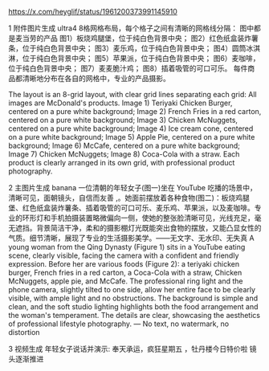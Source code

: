 https://x.com/heyglif/status/1961200373991145910

1 附件图片生成 ultra4
8格网格布局，每个格子之间有清晰的网格线分隔：
图中都是麦当劳的产品
图1）板烧鸡腿堡，位于纯白色背景中央；
图2）红色纸盒装炸薯条，位于纯白色背景中央；
图3）麦乐鸡，位于纯白色背景中央；
图4）圆筒冰淇淋，位于纯白色背景中央；
图5）苹果派，位于纯白色背景中央；
图6）麦咖啡，位于纯白色背景中央；
图7）麦麦脆汁鸡；
图8）插着吸管的可口可乐。
每件商品都清晰地分布在各自的网格中，专业的产品摄影。

The layout is an 8-grid layout, with clear grid lines separating each grid:
All images are McDonald's products.
Image 1) Teriyaki Chicken Burger, centered on a pure white background;
Image 2) French Fries in a red carton, centered on a pure white background;
Image 3) Chicken McNuggets, centered on a pure white background;
Image 4) Ice cream cone, centered on a pure white background;
Image 5) Apple Pie, centered on a pure white background;
Image 6) McCafe, centered on a pure white background;
Image 7) Chicken McNuggets;
Image 8) Coca-Cola with a straw.
Each product is clearly arranged in its own grid, with professional product photography.

2 主图片生成  banana
一位清朝的年轻女子(图一)坐在 YouTube 吃播的场景中，清晰可见，面朝镜头，自信而友善 ,。她面前摆放着各种食物(图二)：板烧鸡腿堡、红色纸盒装炸薯条、插着吸管的可口可乐、麦乐鸡、苹果派，以及麦咖啡。专业的环形灯和手机拍摄装置略微偏向一侧，使她的整张脸清晰可见，光线充足，毫无遮挡。背景简洁干净，柔和的摄影棚灯光既能突出食物的摆放，又能凸显女性的气质。细节清晰，展现了专业的生活摄影美学。——无文字、无水印、无失真
A young woman from the Qing Dynasty (Figure 1) sits in a YouTube eating scene, clearly visible, facing the camera with a confident and friendly expression. Before her are various foods (Figure 2): a teriyaki chicken burger, French fries in a red carton, a Coca-Cola with a straw, Chicken McNuggets, apple pie, and McCafe. The professional ring light and the phone camera, slightly tilted to one side, allow her entire face to be clearly visible, with ample light and no obstructions. The background is simple and clean, and the soft studio lighting highlights both the food arrangement and the woman's temperament. The details are clear, showcasing the aesthetics of professional lifestyle photography. — No text, no watermark, no distortion

3 视频生成 
年轻女子说话并演示:
奉天承运，疯狂星期五 ，牡丹楼今日特价啦
镜头逐渐推进
